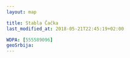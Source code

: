 ```yaml
---
layout: map

title: Stabla Čačka
last_modified_at: 2018-05-21T22:45:19+02:00

WDPA: [555589096]
geoSrbija:
---
```


